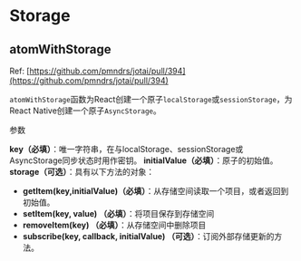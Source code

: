 # Storage
## atomWithStorage
Ref: [https://github.com/pmndrs/jotai/pull/394](https://github.com/pmndrs/jotai/pull/394)

`atomWithStorage`函数为React创建一个原子`localStorage`或`sessionStorage`，为React Native创建一个原子`AsyncStorage`。

参数

**key（必填）**：唯一字符串，在与localStorage、sessionStorage或AsyncStorage同步状态时用作密钥。
**initialValue（必填）**：原子的初始值。
**storage（可选）**：具有以下方法的对象：
+ **getItem(key,initialValue)（必填）**：从存储空间读取一个项目，或者返回到初始值。
+ **setItem(key, value) （必填）**：将项目保存到存储空间
+ **removeItem(key) （必填）**：从存储空间中删除项目
+ **subscribe(key, callback, initialValue) （可选）**：订阅外部存储更新的方法。
